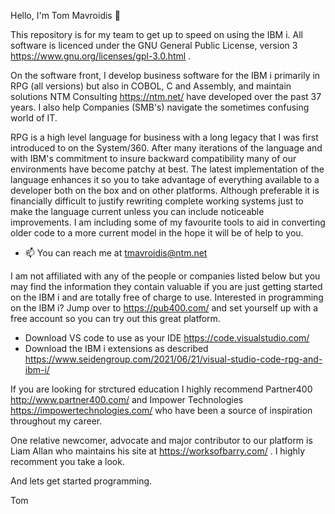 Hello, I'm Tom Mavroidis 👋 

This repository is for my team to get up to speed on using the IBM i.
All software is licenced under the GNU General Public License, version 3  https://www.gnu.org/licenses/gpl-3.0.html .

On the software front, I develop business software for the IBM i primarily in RPG (all versions) but also in COBOL, C and Assembly, and maintain solutions NTM Consulting https://ntm.net/ have developed over the past 37 years. I also help Companies (SMB's) navigate the sometimes confusing world of IT. 

RPG is a high level language for business with a long legacy that I was first introduced to on the System/360. After many iterations of the language and with IBM's commitment to insure backward compatibility many of our environments have become patchy at best. The latest implementation of the language enhances it so you to take advantage of everything available to a developer both on the box and on other platforms. Although preferable it is financially difficult to justify rewriting complete working systems just to make the language current unless you can include noticeable improvements. I am including some of my favourite tools to aid in converting older code to a more current model in the hope it will be of help to you. 

- 📫 You can reach me at tmavroidis@ntm.net

I am not affiliated with any of the people or companies listed below but you may find the information they contain valuable if you are just getting started on the IBM i and are totally free of charge to use.
Interested in programming on the IBM i?  Jump over to https://pub400.com/ and set yourself up with a free account so you can try out this great platform.
- Download VS code to use as your IDE https://code.visualstudio.com/ 
- Download the IBM i extensions as described https://www.seidengroup.com/2021/06/21/visual-studio-code-rpg-and-ibm-i/ 

If you are looking for strctured education I highly recommend Partner400  http://www.partner400.com/ and Impower Technologies https://impowertechnologies.com/  who have been a source of inspiration throughout my career.

One relative newcomer, advocate and major contributor to our platform is Liam Allan who maintains his site at https://worksofbarry.com/ . I highly recomment you take a look.


And lets get started programming.

Tom



<!---
tmavroidis/tmavroidis is a ✨ special ✨ repository because its `README.md` (this file) appears on your GitHub profile.
You can click the Preview link to take a look at your changes.
--->
